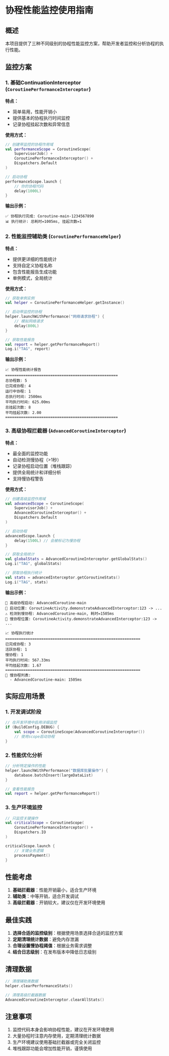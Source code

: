 # 协程性能监控使用指南

## 概述

本项目提供了三种不同级别的协程性能监控方案，帮助开发者监控和分析协程的执行性能。

## 监控方案

### 1. 基础ContinuationInterceptor (`CoroutinePerformanceInterceptor`)

**特点：**
- 简单易用，性能开销小
- 提供基本的协程执行时间监控
- 记录协程挂起次数和异常信息

**使用方式：**
```kotlin
// 创建带监控的协程作用域
val performanceScope = CoroutineScope(
    SupervisorJob() + 
    CoroutinePerformanceInterceptor() + 
    Dispatchers.Default
)

// 启动协程
performanceScope.launch {
    // 你的协程代码
    delay(1000L)
}
```

**输出示例：**
```
✅ 协程执行完成: Coroutine-main-1234567890
📊 执行统计: 总耗时=1005ms, 挂起次数=1
```

### 2. 性能监控辅助类 (`CoroutinePerformanceHelper`)

**特点：**
- 提供更详细的性能统计
- 支持自定义协程名称
- 包含性能报告生成功能
- 单例模式，全局统计

**使用方式：**
```kotlin
// 获取单例实例
val helper = CoroutinePerformanceHelper.getInstance()

// 启动带监控的协程
helper.launchWithPerformance("网络请求协程") {
    // 模拟网络请求
    delay(800L)
}

// 获取性能报告
val report = helper.getPerformanceReport()
Log.i("TAG", report)
```

**输出示例：**
```
📈 协程性能统计报告
==================================================
总协程数: 5
已完成协程: 4
运行中协程: 1
总执行时间: 2500ms
平均执行时间: 625.00ms
总挂起次数: 8
平均挂起次数: 2.00
==================================================
```

### 3. 高级协程拦截器 (`AdvancedCoroutineInterceptor`)

**特点：**
- 最全面的监控功能
- 自动检测慢协程（>1秒）
- 记录协程启动位置（堆栈跟踪）
- 提供全局统计和详细分析
- 支持慢协程警告

**使用方式：**
```kotlin
// 创建高级监控作用域
val advancedScope = CoroutineScope(
    SupervisorJob() + 
    AdvancedCoroutineInterceptor() + 
    Dispatchers.Default
)

// 启动协程
advancedScope.launch {
    delay(1500L) // 会被标记为慢协程
}

// 获取全局统计
val globalStats = AdvancedCoroutineInterceptor.getGlobalStats()
Log.i("TAG", globalStats)

// 获取协程执行统计
val stats = advancedInterceptor.getCoroutineStats()
Log.i("TAG", stats)
```

**输出示例：**
```
🚀 高级协程启动: AdvancedCoroutine-main
📍 启动位置: CoroutineActivity.demonstrateAdvancedInterceptor:123 -> ...
⚠️ 检测到慢协程: AdvancedCoroutine-main, 耗时=1505ms
📍 慢协程位置: CoroutineActivity.demonstrateAdvancedInterceptor:123 -> ...

📈 协程执行统计
============================================================
已完成协程: 3
活跃协程: 1
慢协程: 1
平均执行时间: 567.33ms
平均挂起次数: 1.67
============================================================
🐌 慢协程列表:
  - AdvancedCoroutine-main: 1505ms
```

## 实际应用场景

### 1. 开发调试阶段
```kotlin
// 在开发环境中启用详细监控
if (BuildConfig.DEBUG) {
    val scope = CoroutineScope(AdvancedCoroutineInterceptor())
    // 使用scope启动协程
}
```

### 2. 性能优化分析
```kotlin
// 分析特定操作的性能
helper.launchWithPerformance("数据库批量操作") {
    database.batchInsert(largeDataList)
}

// 查看性能报告
val report = helper.getPerformanceReport()
```

### 3. 生产环境监控
```kotlin
// 只监控关键操作
val criticalScope = CoroutineScope(
    CoroutinePerformanceInterceptor() + 
    Dispatchers.IO
)

criticalScope.launch {
    // 关键业务逻辑
    processPayment()
}
```

## 性能考虑

1. **基础拦截器**：性能开销最小，适合生产环境
2. **辅助类**：中等开销，适合开发调试
3. **高级拦截器**：开销较大，建议仅在开发环境使用

## 最佳实践

1. **选择合适的监控级别**：根据使用场景选择合适的监控方案
2. **定期清理统计数据**：避免内存泄漏
3. **合理设置慢协程阈值**：根据业务需求调整
4. **结合日志级别**：在发布版本中降低日志级别

## 清理数据

```kotlin
// 清理辅助类数据
helper.clearPerformanceStats()

// 清理高级拦截器数据
AdvancedCoroutineInterceptor.clearAllStats()
```

## 注意事项

1. 监控代码本身会影响协程性能，建议在开发环境使用
2. 大量协程时注意内存使用，定期清理统计数据
3. 生产环境建议使用基础拦截器或完全关闭监控
4. 堆栈跟踪功能会增加性能开销，谨慎使用 